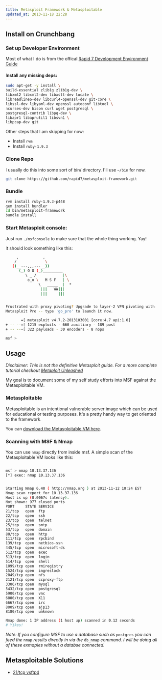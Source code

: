 ```yaml
---
title: Metasploit Framework & Metasploitable
updated_at: 2013-11-18 22:28
---
```


## Install on Crunchbang

### Set up Developer Environment

Most of what I do is from the offical [Rapid 7 Development Environment
Guide](https://github.com/rapid7/metasploit-framework/wiki/Setting-Up-a-Metasploit-Development-Environment)

#### Install any missing deps:

```bash
sudo apt-get -y install \
build-essential zlib1g zlib1g-dev \
libxml2 libxml2-dev libxslt-dev locate \
libreadline6-dev libcurl4-openssl-dev git-core \
libssl-dev libyaml-dev openssl autoconf libtool \
ncurses-dev bison curl wget postgresql \
postgresql-contrib libpq-dev \
libapr1 libaprutil1 libsvn1 \
libpcap-dev git
```

Other steps that I am skipping for now:

* Install `rvm`
* Install `ruby-1.9.3`

### Clone Repo

I usually do this into some sort of bin/ directory. I'll use `~/bin` for now.

```bash
git clone https://github.com/rapid7/metasploit-framework.git
```

### Bundle 

```bash
rvm install ruby-1.9.3-p448
gem install bundler
cd bin/metasploit-framework
bundle install
```

### Start Metasploit console:

Just run `./msfconsole` to make sure that the whole thing working. Yay!

It should look something like this: 

```bash
     ,           ,
    /             \
   ((__---,,,---__))
      (_) O O (_)_________
         \ _ /            |\
          o_o \   M S F   | \
               \   _____  |  *
                |||   WW|||
                |||     |||


Frustrated with proxy pivoting? Upgrade to layer-2 VPN pivoting with
Metasploit Pro -- type 'go_pro' to launch it now.

       =[ metasploit v4.7.2-2013103001 [core:4.7 api:1.0]
+ -- --=[ 1215 exploits - 660 auxiliary - 189 post
+ -- --=[ 322 payloads - 30 encoders - 8 nops

msf >
```

## Usage

_Disclaimer: This is not the definitive Metasploit guide. For a more complete tutorial checkout [Metaploit Unleashed](http://www.offensive-security.com/metasploit-unleashed/Main_Page)_

My goal is to document some of my self study efforts into MSF against the Metasploitable VM.

### Metasploitable 

Metasploitable is an intentional vulnerable server image which can be used for educational or testing purposes. It's a pretty handy way to get oriented to the framework.

You can [download the Metasploitable VM here](http://www.offensive-security.com/metasploit-unleashed/Metasploitable).

### Scanning with MSF & Nmap

You can use `nmap` directly from inside msf. A simple scan of the Metasploitable VM looks like this:

```bash

msf > nmap 10.13.37.136
[*] exec: nmap 10.13.37.136


Starting Nmap 6.40 ( http://nmap.org ) at 2013-11-12 10:24 EST
Nmap scan report for 10.13.37.136
Host is up (0.0067s latency).
Not shown: 977 closed ports
PORT     STATE SERVICE
21/tcp   open  ftp
22/tcp   open  ssh
23/tcp   open  telnet
25/tcp   open  smtp
53/tcp   open  domain
80/tcp   open  http
111/tcp  open  rpcbind
139/tcp  open  netbios-ssn
445/tcp  open  microsoft-ds
512/tcp  open  exec
513/tcp  open  login
514/tcp  open  shell
1099/tcp open  rmiregistry
1524/tcp open  ingreslock
2049/tcp open  nfs
2121/tcp open  ccproxy-ftp
3306/tcp open  mysql
5432/tcp open  postgresql
5900/tcp open  vnc
6000/tcp open  X11
6667/tcp open  irc
8009/tcp open  ajp13
8180/tcp open  unknown

Nmap done: 1 IP address (1 host up) scanned in 0.12 seconds
# Yikes!
```

_Note: If you configure MSF to use a database such as_ `postgres` _you can
feed the_ `nmap` _results directly in via the_ `db_nmap` _command. I will be
doing all of these exmaples without a databse connected._


## Metasploitable Solutions
* [21/tcp vsftpd](/notes/pentesting_tools/metasploitable/vsftpd_version-2-3-4)


